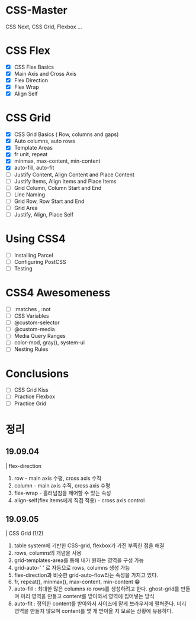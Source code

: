 # CSS-Master

CSS Next, CSS Grid, Flexbox ...

# CSS Flex

- [x] CSS Flex Basics
- [x] Main Axis and Cross Axis
- [x] Flex Direction
- [x] Flex Wrap
- [x] Align Self

# CSS Grid

- [x] CSS Grid Basics ( Row, columns and gaps)
- [x] Auto columns, auto rows
- [x] Template Areas
- [x] fr unit, repeat
- [x] minmax, max-content, min-content
- [x] auto-fill, auto-fit
- [ ] Justify Content, Align Content and Place Content
- [ ] Justify Items, Align Items and Place Items
- [ ] Grid Column, Column Start and End
- [ ] Line Naming
- [ ] Grid Row, Row Start and End
- [ ] Grid Area
- [ ] Justify, Align, Place Self

# Using CSS4

- [ ] Installing Parcel
- [ ] Configuring PostCSS
- [ ] Testing

# CSS4 Awesomeness

- [ ] :matches , :not
- [ ] CSS Variables
- [ ] @custom-selector
- [ ] @custom-media
- [ ] Media Query Ranges
- [ ] color-mod, gray(), system-ui
- [ ] Nesting Rules

# Conclusions

- [ ] CSS Grid Kiss
- [ ] Practice Flexbox
- [ ] Practice Grid

# 정리

## 19.09.04

| flex-direction

1. row - main axis 수평, cross axis 수직
2. column - main axis 수직, cross axis 수평
3. flex-wrap - 흘러넘침을 제어할 수 있는 속성
4. align-self(flex items에게 직접 적용) - cross axis control

## 19.09.05

| CSS Grid (1/2)

1. table system에 기반한 CSS-grid, flexbox가 가진 부족한 점을 해결
2. rows, columns의 개념을 사용
3. grid-templates-area를 통해 내가 원하는 영역을 구성 가능
4. grid-auto-' ' 로 자동으로 rows, columns 생성 가능
5. flex-direction과 비슷한 grid-auto-flow라는 속성을 가지고 있다.
6. fr, repeat(), minmax(), max-content, min-content 😁
7. auto-fill : 최대한 많은 columns ro rows를 생성하려고 한다. ghost-grid를 만들며 미리 영역을 만들고 content를 받아와서 영역에 집어넣는 방식
8. auto-fit : 정의한 content를 받아와서 사이즈에 맡게 브라우저에 펼쳐준다. 미리 영역을 만들지 않으며 content를 몇 개 받아올 지 모르는 상황에 유용하다.
